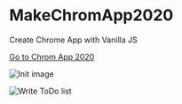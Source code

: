 # MakeChromApp2020
Create Chrome App with Vanilla JS

[Go to Chrom App 2020](https://dhddldid.github.io/MakeChromApp2020/momentum/index.html)


![Init image](https://user-images.githubusercontent.com/24456683/105647748-19510e00-5eeb-11eb-8630-e07091024fda.png)

![Write ToDo list](https://user-images.githubusercontent.com/24456683/105647784-44d3f880-5eeb-11eb-8735-5af7f2d10a51.png)
